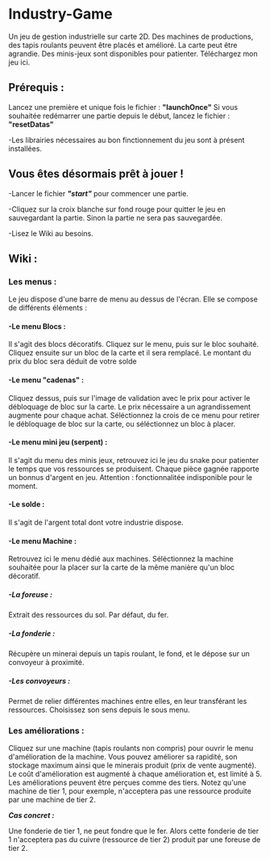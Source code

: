 # Industry-Game
Un jeu de gestion industrielle sur carte 2D. Des machines de productions, des tapis roulants peuvent être placés et amélioré. La carte peut être agrandie. Des minis-jeux sont disponibles pour patienter. Téléchargez mon jeu ici.

<h2>Prérequis :</h2>

Lancez une première et unique fois le fichier : **"launchOnce"**
Si vous souhaitée redémarrer une partie depuis le début, lancez le fichier : **"resetDatas"**

-Les librairies nécessaires au bon finctionnement du jeu sont à présent installées.

<h2>Vous êtes désormais prêt à jouer !</h2>

-Lancer le fichier ***"start"*** pour commencer une partie.

-Cliquez sur la croix blanche sur fond rouge pour quitter le jeu en sauvegardant la partie. Sinon la partie ne sera pas sauvegardée.

-Lisez le Wiki au besoins.

<h2>Wiki :</h2>

<h3>Les menus :</h3>
Le jeu dispose d'une barre de menu au dessus de l'écran. Elle se compose de différents éléments :
<h4>-Le menu Blocs :</h4> Il s'agit des blocs décoratifs. Cliquez sur le menu, puis sur le bloc souhaité. Cliquez ensuite sur un bloc de la carte et il sera remplacé. Le montant du prix du bloc sera déduit de votre solde
<h4>-Le menu "cadenas" :</h4> Cliquez dessus, puis sur l'image de validation avec le prix pour activer le débloquage de bloc sur la carte. Le prix nécessaire a un agrandissement augmente pour chaque achat. Séléctionnez la crois de ce menu pour retirer le débloquage de bloc sur la carte, ou séléctionnez un bloc à placer.
<h4>-Le menu mini jeu (serpent) :</h4> Il s'agit du menu des minis jeux, retrouvez ici le jeu du snake pour patienter le temps que vos ressources se produisent. Chaque pièce gagnée rapporte un bonnus d'argent en jeu. Attention : fonctionnalitée indisponible pour le moment.
<h4>-Le solde :</h4> Il s'agit de l'argent total dont votre industrie dispose.
<h4>-Le menu Machine :</h4> Retrouvez ici le menu dédié aux machines. Séléctionnez la machine souhaitée pour la placer sur la carte de la même manière qu'un bloc décoratif.
<h5>-La foreuse :</h5> Extrait des ressources du sol. Par défaut, du fer.
<h5>-La fonderie :</h5> Récupère un minerai depuis un tapis roulant, le fond, et le dépose sur un convoyeur à proximité.
<h5>-Les convoyeurs :</h5> Permet de relier différentes machines entre elles, en leur transférant les ressources. Choisissez son sens depuis le sous menu.



<h3>Les améliorations :</h3>
Cliquez sur une machine (tapis roulants non compris) pour ouvrir le menu d'amélioration de la machine. Vous pouvez améliorer sa rapidité, son stockage maximum ainsi que le minerais produit (prix de vente augmenté). Le coût d'amélioration est augmenté à chaque amélioration et, est limité à 5. Les améliorations peuvent être perçues comme des tiers. Notez qu'une machine de tier 1, pour exemple, n'acceptera pas une ressource produite par une machine de tier 2. 


___Cas concret :___

Une fonderie de tier 1, ne peut fondre que le fer. Alors cette fonderie de tier 1 n'acceptera pas du cuivre (ressource de tier 2) produit par une foreuse de tier 2.



